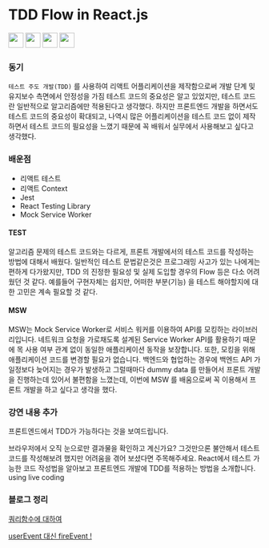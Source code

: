 # TDD Flow in React.js 

<code><img width="30" height="30" src="https://www.vectorlogo.zone/logos/reactjs/reactjs-icon.svg"></code>
<code><img width="30" height="30" src="https://www.vectorlogo.zone/logos/jestjsio/jestjsio-icon.svg"></code>
<code><img width="30" height="30" src="https://user-images.githubusercontent.com/69495129/150062202-357f5dff-005a-4cf9-bd08-cbb8810f7932.png"></code>
<code><img width="30" height="30" src="https://user-images.githubusercontent.com/69495129/150062250-e3a7fcc5-d164-4476-ae61-6ba15d694358.png"></code>



### 동기

`테스트 주도 개발(TDD)` 를 사용하여 리액트 어플리케이션을 제작함으로써 개발 단계 및 유지보수 측면에서 안정성을 가짐 테스트 코드의 중요성은 알고 있었지만, 테스트 코드란 일반적으로 알고리즘에만 적용된다고 생각했다. 하지만 프론트엔드 개발을 하면서도 테스트 코드의 중요성이 확대되고, 나역시 많은 어플리케이션을 테스트 코드 없이 제작하면서 테스트 코드의 필요성을 느꼈기 때문에 꼭 배워서 실무에서 사용해보고 싶다고 생각했다.





### 배운점

- 리액트 테스트
- 리액트 Context
- Jest
- React Testing Library
- Mock Service Worker


#### TEST

알고리즘 문제의 테스트 코드와는 다르게, 프론트 개발에서의 테스트 코드를 작성하는 방법에 대해서 배웠다. 일반적인 테스트 문법같은것은 프로그래밍 사고가 있는 나에게는 편하게 다가왔지만, TDD 의 진정한 필요성 및 실제 도입할 경우의 Flow 등은 다소 어려웠던 것 같다. 예를들어 구현자체는 쉽지만, 어떠한 부분(기능) 을 테스트 해야할지에 대한 고민은 계속 필요할 것 같다. 


#### MSW 

MSW는 Mock Service Worker로 서비스 워커를 이용하여 API를 모킹하는 라이브러리입니다. 네트워크 요청을 가로채도록 설계된 Service Worker API를 활용하기 때문에 목 사용 여부 관계 없이 동일한 애플리케이션 동작을 보장합니다. 또한, 모킹을 위해 애플리케이션 코드를 변경할 필요가 없습니다. 백엔드와 협업하는 경우에 백엔드 API 가 일정보다 늦어지는 경우가 발생하고 그럴때마다 dummy data 를 만들어서 프론트 개발을 진행하는데 있어서 불편함을 느꼈는데, 이번에 MSW 를 배움으로써 꼭 이용해서 프론트 개발을 하고 싶다고 생각을 했다.


### 강연 내용 추가

프론트엔드에서 TDD가 가능하다는 것을 보여드립니다.

브라우저에서 오직 눈으로만 결과물을 확인하고 계신가요? 그것만으론 불안해서 테스트 코드를 작성해보려 했지만 어려움을 겪어 보셨다면 주목해주세요. React에서 테스트 가능한 코드 작성법을 알아보고 프론트엔드 개발에 TDD를 적용하는 방법을 소개합니다. using live coding


### 블로그 정리
[쿼리함수에 대하여](https://chanhyukpark-tech.github.io/reactjs/react-test-what-is-the-query-function-copy/)

[userEvent 대신 fireEvent ! ](https://chanhyukpark-tech.github.io/reactjs/react-test-userEvent-fireEvent/)
